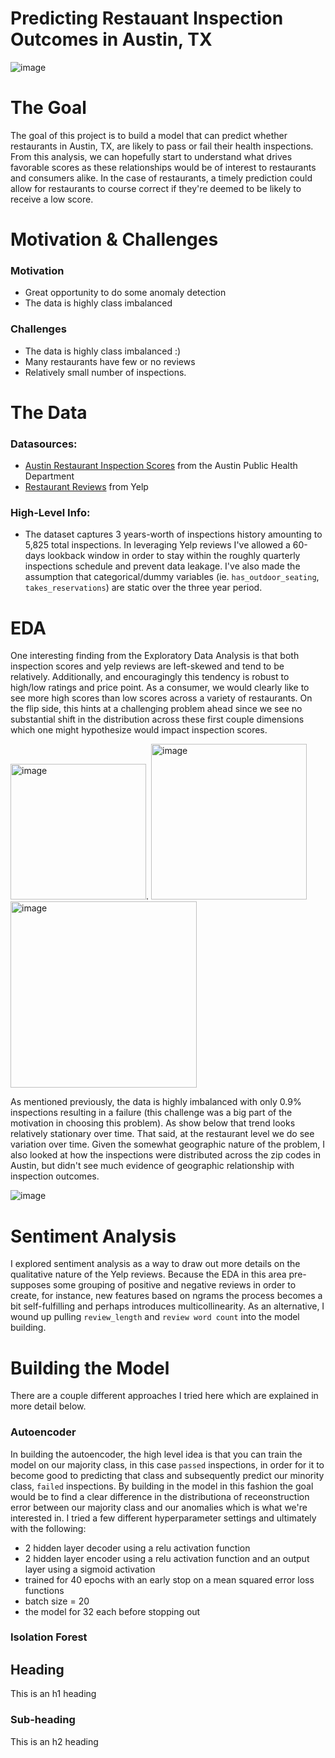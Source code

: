 # Predicting Restauant Inspection Outcomes in Austin, TX

![image](https://user-images.githubusercontent.com/9493836/137847263-a7bf4c03-cd19-4e33-a389-73263af74b97.png)

# The Goal

The goal of this project is to build a model that can predict whether restaurants in Austin, TX, are likely to pass or fail their health inspections.  From this analysis, we can hopefully start to understand what drives favorable scores as these relationships would be of interest to restaurants and consumers alike.  In the case of restaurants, a timely prediction could allow for restaurants to course correct if they're deemed to be likely to receive a low score.

# Motivation & Challenges

### Motivation
- Great opportunity to do some anomaly detection
- The data is highly class imbalanced

### Challenges
- The data is highly class imbalanced :) 
- Many restaurants have few or no reviews
- Relatively small number of inspections.

# The Data

### Datasources:
- [Austin Restaurant Inspection Scores](https://data.austintexas.gov/Health-and-Community-Services/Food-Establishment-Inspection-Scores/ecmv-9xxi) from the Austin Public Health Department
- [Restaurant Reviews](https://www.kaggle.com/yelp-dataset/yelp-dataset) from Yelp

### High-Level Info:
- The dataset captures 3 years-worth of inspections history amounting to 5,825 total inspections.  In leveraging Yelp reviews I've allowed a 60-days lookback window in order to stay within the roughly quarterly inspections schedule and prevent data leakage.  I've also made the assumption that categorical/dummy variables (ie. `has_outdoor_seating`, `takes_reservations`) are static over the three year period.

# EDA

One interesting finding from the Exploratory Data Analysis is that both inspection scores and yelp reviews are left-skewed and tend to be relatively.  Additionally, and encouragingly this tendency is robust to high/low ratings and price point.  As a consumer, we would clearly like to see more high scores than low scores across a variety of restaurants.  On the flip side, this hints at a challenging problem ahead since we see no substantial shift in the distribution across these first couple dimensions which one might hypothesize would impact inspection scores.

<img width="217" alt="image" src="https://user-images.githubusercontent.com/9493836/137853246-fc9a148d-e9d2-461d-ac3a-e68937a49c15.png">. <img width="249" alt="image" src="https://user-images.githubusercontent.com/9493836/137854166-9610755a-272b-4471-b043-aeb86c8e9a98.png">
  <img width="298" alt="image" src="https://user-images.githubusercontent.com/9493836/137853137-f8cfc1f3-9e3b-4fab-9a22-b88f6321d7db.png">

As mentioned previously, the data is highly imbalanced with only 0.9% inspections resulting in a failure (this challenge was a big part of the motivation in choosing this problem).  As show below that trend looks relatively stationary over time.  That said, at the restaurant level we do see variation over time.  Given the somewhat geographic nature of the problem, I also looked at how the inspections were distributed across the zip codes in Austin, but didn't see much evidence of geographic relationship with inspection outcomes.

![image](https://user-images.githubusercontent.com/9493836/137855109-95cdb03f-ba4e-4819-831f-7c09c983f0a6.png)

# Sentiment Analysis

I explored sentiment analysis as a way to draw out more details on the qualitative nature of the Yelp reviews.  Because the EDA in this area pre-supposes some grouping of positive and negative reviews in order to create, for instance, new features based on ngrams the process becomes a bit self-fulfilling and perhaps introduces multicollinearity.  As an alternative, I wound up pulling `review_length` and `review word count` into the model building. 

# Building the Model

There are a couple different approaches I tried here which are explained in more detail below.

### Autoencoder

In building the autoencoder, the high level idea is that you can train the model on our majority class, in this case `passed` inspections, in order for it to become good to predicting that class and subsequently predict our minority class, `failed` inspections.  By building in the model in this fashion the goal would be to find a clear difference in the distributiona of receonstruction error between our majority class and our anomalies which is what we're interested in.  I tried a few different hyperparameter settings and ultimately with the following:

- 2 hidden layer decoder using a relu activation function
- 2 hidden layer encoder using a relu activation function and an output layer using a sigmoid activation
- trained for 40 epochs with an early stop on a mean squared error loss functions
- batch size = 20
- the model for 32 each before stopping out


### Isolation Forest


<!-- toc -->

## Heading

This is an h1 heading

### Sub-heading

This is an h2 heading
